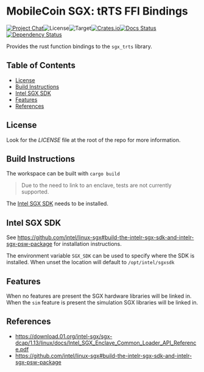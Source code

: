 # MobileCoin SGX: tRTS FFI Bindings

[![Project Chat][chat-image]][chat-link]<!--
-->![License][license-image]<!--
-->![Target][target-image]<!--
-->[![Crates.io][crate-image]][crate-link]<!--
-->[![Docs Status][docs-image]][docs-link]<!--
-->[![Dependency Status][deps-image]][deps-link]

Provides the rust function bindings to the `sgx_trts` library.

## Table of Contents

- [License](#license)
- [Build Instructions](#build-instructions)
- [Intel SGX SDK](#intel-sgx-sdk)
- [Features](#features)
- [References](#references)

## License

Look for the *LICENSE* file at the root of the repo for more information.

## Build Instructions

The workspace can be built with `cargo build`
> Due to the need to link to an enclave, tests are not currently supported.

The [Intel SGX SDK](#intel-sgx-sdk) needs to be installed.

## Intel SGX SDK

See <https://github.com/intel/linux-sgx#build-the-intelr-sgx-sdk-and-intelr-sgx-psw-package>
for installation instructions.

The environment variable `SGX_SDK` can be used to specify where the SDK is
installed. When unset the location will default to `/opt/intel/sgxsdk`

## Features

When no features are present the SGX hardware libraries will be linked in. When
the `sim` feature is present the simulation SGX libraries will be linked in.

## References

- <https://download.01.org/intel-sgx/sgx-dcap/1.13/linux/docs/Intel_SGX_Enclave_Common_Loader_API_Reference.pdf>
- <https://github.com/intel/linux-sgx#build-the-intelr-sgx-sdk-and-intelr-sgx-psw-package>

[chat-image]: https://img.shields.io/discord/844353360348971068?style=flat-square
[chat-link]: https://mobilecoin.chat
[license-image]: https://img.shields.io/crates/l/mc-sgx-trts-sys?style=flat-square
[target-image]: https://img.shields.io/badge/target-sgx-red?style=flat-square
[crate-image]: https://img.shields.io/crates/v/mc-sgx-trts-sys.svg?style=flat-square
[crate-link]: https://crates.io/crates/mc-sgx-trts-sys
[docs-image]: https://img.shields.io/docsrs/mc-sgx-trts-sys?style=flat-square
[docs-link]: https://docs.rs/crate/mc-sgx-trts-sys
[deps-image]: https://deps.rs/crate/mc-sgx-trts-sys/0.5.0/status.svg?style=flat-square
[deps-link]: https://deps.rs/crate/mc-sgx-trts-sys/0.5.0
